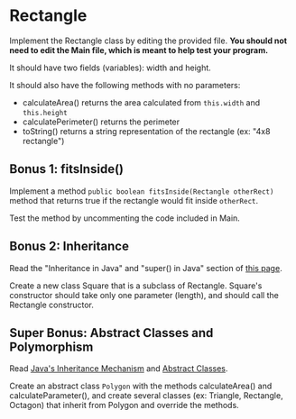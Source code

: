 # Rectangle
Implement the Rectangle class by editing the provided file. **You should not need to edit the Main file, which is meant to help test your program.**

It should have two fields (variables): width and height.

It should also have the following methods with no parameters:
* calculateArea() returns the area calculated from `this.width` and `this.height`
* calculatePerimeter() returns the perimeter
* toString() returns a string representation of the rectangle (ex: "4x8 rectangle")

## Bonus 1: fitsInside()
Implement a method `public boolean fitsInside(Rectangle otherRect)` method that returns true if the rectangle would fit inside `otherRect`.

Test the method by uncommenting the code included in Main.

## Bonus 2: Inheritance
Read the "Inheritance in Java" and "super() in Java" section of [this page](https://www.codecademy.com/learn/learn-java/modules/learn-java-inheritance-and-polymorphism/cheatsheet).

Create a new class Square that is a subclass of Rectangle. Square's constructor should take only one parameter (length), and should call the Rectangle constructor.

## Super Bonus: Abstract Classes and Polymorphism
Read [Java's Inheritance Mechanism](https://runestone.academy/ns/books/published/javajavajava/javas-inheritance-mechanism.html) and [Abstract Classes](https://runestone.academy/ns/books/published/javajavajava/abstract-classes-interfacesand-polymorphism.html).

Create an abstract class `Polygon` with the methods calculateArea() and calculateParameter(), and create several classes (ex: Triangle, Rectangle, Octagon) that inherit from Polygon and override the methods.
